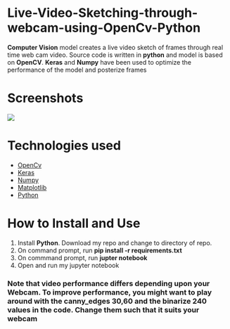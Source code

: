 # Live-Video-Sketching-through-webcam-using-OpenCv-Python
<b>Computer Vision</b> model creates a live video sketch of frames through real time web cam video. Source code is written in <b>python</b> and model is based on <b>OpenCV</b>. <b>Keras</b> and <b>Numpy</b> have been used to optimize the performance of the model and posterize frames

# Screenshots
<img src="https://github.com/kaushikjadhav01/Live-Video-Sketching-through-webcam-using-OpenCv-Python/blob/master/output.gif">

# Technologies used
<ul>
  <li><a href="https://opencv.org/">OpenCv</a></li>
  <li><a href="https://keras.io/">Keras</a></li>
  <li><a href="https://numpy.org/">Numpy</a></li>
  <li><a href="https://matplotlib.org/">Matplotlib</a></li>
  <li><a href="https://www.python.org/">Python</a></li>
</ul>

# How to Install and Use
<ol>
  <li>Install <b>Python</b>. Download my repo and change to directory of repo.</li>
  <li>On command prompt, run <b>pip install -r requirements.txt</b></li>
  <li>On commmand prompt, run <b>jupter notebook</b></li>
  <li>Open and run my jupyter notebook</li>
</ol>

### Note that video performance differs depending upon your Webcam. To improve performance, you might want to play around with the canny_edges 30,60  and the binarize 240 values in the code. Change them such that it suits your webcam
